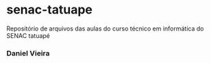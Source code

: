 # senac-tatuape
Repositório de arquivos das aulas do curso técnico em informática do SENAC tatuapé

### Daniel Vieira
